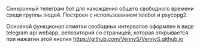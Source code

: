 Синхронный телеграм бот для нахождения общего свободного времени среди группы людей. Построен c использованием telebot и psycopg2.

Основной функционал отметки свободных интервалов оформлен в виде telegram api webapp, репозиторий со страницей, которая открывается при нажатии этой кнопки https://github.com/VennyS/VennyS.github.io
